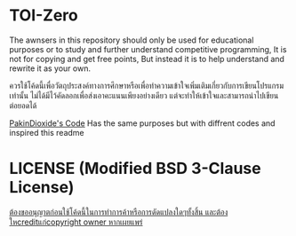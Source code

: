 # TOI-Zero
The awnsers in this repository should only be used for educational purposes or to study and further understand competitive programming, It is not for copying and get free points, But instead it is to help understand and rewrite it as your own.

ควรใช้โค้ดนี้เพื่อวัตถุประสงค์ทางการศึกษาหรือเพื่อทำความเข้าใจเพิ่มเติมเกี่ยวกับการเขียนโปรแกรมเท่านั้น ไม่ได้มีไว้คัดลอกเพื่อส่งเอาคะแนนเพียงอย่างเดียว แต่จะทำให้เข้าใจและสามารถนำไปเขียนต่อยอดได้

[PakinDioxide's Code](https://github.com/PakinDioxide/TOI-zero) Has the same purposes but with diffrent codes and inspired this readme

# LICENSE (Modified BSD 3-Clause License)
[ต้องขออนุญาตก่อนใช้โค้ดนี้ในการทำการค้าหรือการดัดแปลงใดๆทั้งสิ้น และต้องใหcreditแก่copyright owner หากเผยแพร่](https://github.com/pxsit/TOI-Zero/blob/main/LICENSE)
